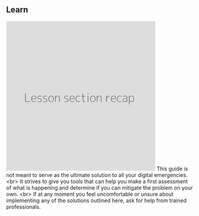 
## Learn

![](recap.png)
This guide is not meant to serve as the ultimate solution to all your digital emergencies.
&lt;br&gt;
It strives to give you tools that can help you make a first assessment of what is happening and determine if you can mitigate the problem on your own.
&lt;br&gt;
If at any moment you feel uncomfortable or unsure about implementing any of the solutions outlined here, ask for help from trained professionals.
